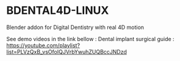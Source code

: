 # BDENTAL4D-LINUX
Blender addon for Digital Dentistry with real 4D motion

See demo videos in the link bellow : 
Dental implant surgical guide : 
https://youtube.com/playlist?list=PLVzQxB_vsOfoIQJVrbYwuhZUQBccJNDzd
